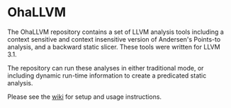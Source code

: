 # OhaLLVM
The OhaLLVM repository contains a set of LLVM analysis 
tools including a context sensitive and context insensitive 
version of Andersen's Points-to analysis, and a backward 
static slicer.  These tools were written for LLVM 3.1.

The repository can run these analyses in either traditional 
mode, or including dynamic run-time information to create a 
predicated static analysis.

Please see the [wiki](https://github.com/ddevec/OhaLLVM/wiki)
for setup and usage instructions.
